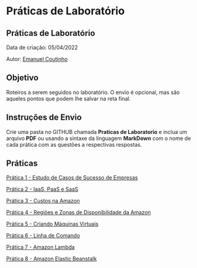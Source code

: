 # Práticas de Laboratório

## Práticas de Laboratório

Data de criação: 05/04/2022

Autor: [Emanuel Coutinho](https://github.com/emanuelcoutinho)

## Objetivo
Roteiros a serem seguidos no laboratório. O envio é opcional, mas são aqueles pontos que podem lhe salvar na reta final.


## Instruções de Envio

Crie uma pasta no GITHUB chamada **Praticas de Laboratorio** e inclua um arquivo **PDF** ou usando a sintaxe da linguagem **MarkDown** com o nome de cada prática com as questões a respectivas respostas.

## Práticas

[Prática 1 - Estudo de Casos de Sucesso de Empresas](Pratica1.md)

[Prática 2 - IaaS, PaaS e SaaS](Pratica2.md)

[Prática 3 - Custos na Amazon](Pratica3.md)

[Prática 4 - Regiões e Zonas de Disponibilidade da Amazon](Pratica4.md)

[Prática 5 - Criando Máquinas Virtuais](Pratica5.md)

[Prática 6 - Linha de Comando](Pratica6.md)

[Prática 7 - Amazon Lambda](Pratica7.md)

[Prática 8 - Amazon Elastic Beanstalk](Pratica8.md)


